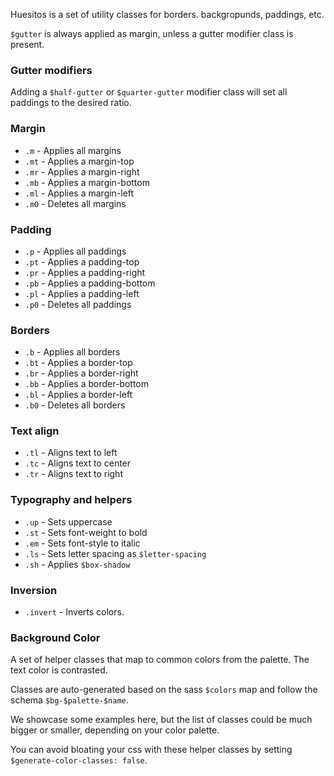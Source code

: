 Huesitos is a set of utility classes for borders. backgropunds, paddings, etc.

`$gutter` is always applied as margin, unless a gutter modifier class is present.

### Gutter modifiers

Adding a `$half-gutter` or `$quarter-gutter` modifier class will set all paddings to the desired ratio.

### Margin

- `.m`             - Applies all margins
- `.mt`             - Applies a margin-top
- `.mr`             - Applies a margin-right
- `.mb`             - Applies a margin-bottom
- `.ml`             - Applies a margin-left
- `.m0`             - Deletes all margins

### Padding 

- `.p`             - Applies all paddings
- `.pt`             - Applies a padding-top
- `.pr`             - Applies a padding-right
- `.pb`             - Applies a padding-bottom
- `.pl`             - Applies a padding-left
- `.p0`             - Deletes all paddings

### Borders

- `.b`             - Applies all borders
- `.bt`             - Applies a border-top
- `.br`             - Applies a border-right
- `.bb`             - Applies a border-bottom
- `.bl`             - Applies a border-left
- `.b0`             - Deletes all borders

### Text align

- `.tl` - Aligns text to left
- `.tc` - Aligns text to center
- `.tr` - Aligns text to right

### Typography and helpers

- `.up` - Sets uppercase
- `.st` - Sets font-weight to bold
- `.em` - Sets font-style to italic
- `.ls` - Sets letter spacing as `$letter-spacing`
- `.sh` - Applies `$box-shadow`

### Inversion

- `.invert` - Inverts colors.


### Background Color

A set of helper classes that map to common colors from the palette. The text color is contrasted.

Classes are auto-generated based on the sass `$colors` map and follow the schema `$bg-$palette-$name`.

We showcase some examples here, but the list of classes could be much bigger or smaller, depending on your color palette.

You can avoid bloating your css with these helper classes by setting `$generate-color-classes: false`.




